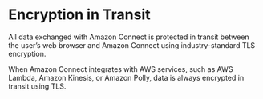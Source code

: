 # Encryption in Transit<a name="encryption-in-transit"></a>

All data exchanged with Amazon Connect is protected in transit between the user’s web browser and Amazon Connect using industry\-standard TLS encryption\. 

When Amazon Connect integrates with AWS services, such as AWS Lambda, Amazon Kinesis, or Amazon Polly, data is always encrypted in transit using TLS\.